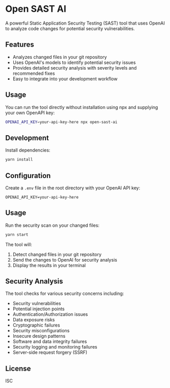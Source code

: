 # Open SAST AI

A powerful Static Application Security Testing (SAST) tool that uses OpenAI to analyze code changes for potential security vulnerabilities.

## Features

- Analyzes changed files in your git repository
- Uses OpenAI's models to identify potential security issues
- Provides detailed security analysis with severity levels and recommended fixes
- Easy to integrate into your development workflow

## Usage

You can run the tool directly without installation using npx and supplying your own OpenAPI key:

```bash
OPENAI_API_KEY=your-api-key-here npx open-sast-ai
```

## Development

Install dependencies:

```bash
yarn install
```

## Configuration

Create a `.env` file in the root directory with your OpenAI API key:

```
OPENAI_API_KEY=your-api-key-here
```

## Usage

Run the security scan on your changed files:

```bash
yarn start
```

The tool will:
1. Detect changed files in your git repository
2. Send the changes to OpenAI for security analysis
3. Display the results in your terminal

## Security Analysis

The tool checks for various security concerns including:
- Security vulnerabilities
- Potential injection points
- Authentication/Authorization issues
- Data exposure risks
- Cryptographic failures
- Security misconfigurations
- Insecure design patterns
- Software and data integrity failures
- Security logging and monitoring failures
- Server-side request forgery (SSRF)

## License

ISC
